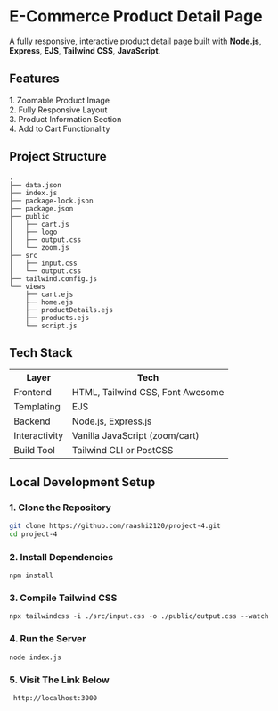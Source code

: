 <h1>E-Commerce Product Detail Page</h1>

A fully responsive, interactive product detail page built with **Node.js**, **Express**, **EJS**, **Tailwind CSS**, **JavaScript**.

<h2>Features</h2>
1. Zoomable Product Image
<br>
2. Fully Responsive Layout
<br>
3. Product Information Section
<br>
4. Add to Cart Functionality
<br>


<h2>Project Structure</h2>

```
.
├── data.json
├── index.js
├── package-lock.json
├── package.json
├── public
│   ├── cart.js
│   ├── logo
│   ├── output.css
│   └── zoom.js
├── src
│   ├── input.css
│   └── output.css
├── tailwind.config.js
└── views
    ├── cart.ejs
    ├── home.ejs
    ├── productDetails.ejs
    ├── products.ejs
    └── script.js

```

<h2>Tech Stack</h2>
<table>
<tr> 
 <th>Layer</th>           
 <th>Tech</th>    
</tr>

<tr>
 <td>Frontend</td>     
 <td>HTML, Tailwind CSS, Font Awesome </td>
</tr>  

<tr>
 <td> Templating</td>     
 <td>EJS </td>
</tr>  

<tr>
 <td> Backend  </td>     
 <td> Node.js, Express.js</td>
</tr>

<tr>
  <td>Interactivity</td>
  <td> Vanilla JavaScript (zoom/cart)</td>
</tr>

<tr>
  <td>Build Tool </td>
  <td>Tailwind CLI or PostCSS  </td>
</tr>
</table>

<h2>Local Development Setup</h2>

<h3>1. Clone the Repository</h3>

```bash
git clone https://github.com/raashi2120/project-4.git
cd project-4

```

<h3>2. Install Dependencies</h3>

```
npm install
```

<h3>3. Compile Tailwind CSS</h3>

```
npx tailwindcss -i ./src/input.css -o ./public/output.css --watch
```

<h3>4. Run the Server</h3>

```
node index.js
```

<h3>5. Visit The Link Below </h3>

```
 http://localhost:3000
```





